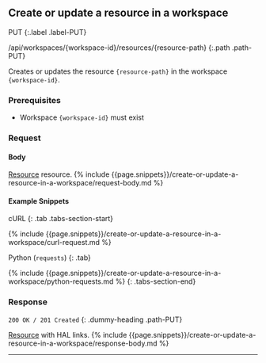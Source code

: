 ## Create or update a resource in a workspace

PUT
{:.label .label-PUT}

/api/workspaces/{workspace-id}/resources/{resource-path}
{:.path .path-PUT}

Creates or updates the resource `{resource-path}` in the workspace `{workspace-id}`.

### Prerequisites
- Workspace `{workspace-id}` must exist

### Request

#### Body
[Resource](#resource) resource.
{% include {{page.snippets}}/create-or-update-a-resource-in-a-workspace/request-body.md %}

#### Example Snippets
cURL
{: .tab .tabs-section-start}

{% include {{page.snippets}}/create-or-update-a-resource-in-a-workspace/curl-request.md %}

Python (`requests`)
{: .tab}

{% include {{page.snippets}}/create-or-update-a-resource-in-a-workspace/python-requests.md %}
{: .tabs-section-end}

### Response
`200 OK / 201 Created`
{: .dummy-heading .path-PUT}

[Resource](#resource) with HAL links.
{% include {{page.snippets}}/create-or-update-a-resource-in-a-workspace/response-body.md %}

---
